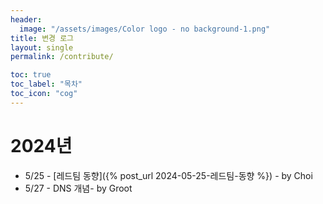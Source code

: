 ```yaml
---
header:
  image: "/assets/images/Color logo - no background-1.png"
title: 변경 로그
layout: single
permalink: /contribute/

toc: true
toc_label: "목차"
toc_icon: "cog"
---
```


# 2024년
* 5/25 - [레드팀 동향]({% post_url 2024-05-25-레드팀-동향 %}) - by Choi<br>
* 5/27 - DNS 개념- by Groot